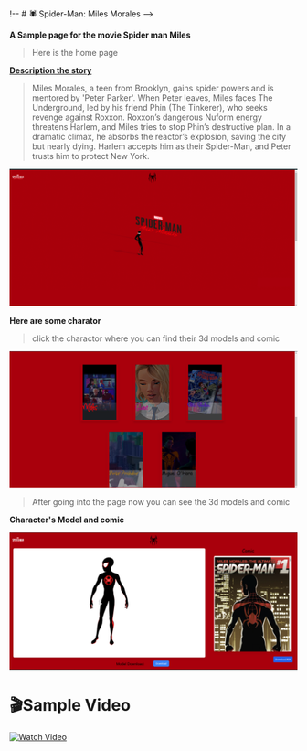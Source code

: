 !-- # 🕷️ Spider-Man: Miles Morales -->

**A Sample page for the movie Spider man Miles**

> Here is the home page

**<ins>Description the story </ins>**

> Miles Morales, a teen from Brooklyn, gains spider powers and is mentored by 'Peter Parker'. When Peter leaves, Miles faces The Underground, led by his friend Phin (The Tinkerer), who seeks revenge against Roxxon. Roxxon’s dangerous Nuform energy threatens Harlem, and Miles tries to stop Phin’s destructive plan. In a dramatic climax, he absorbs the reactor’s explosion, saving the city but nearly dying. Harlem accepts him as their Spider-Man, and Peter trusts him to protect New York.

![Home](https://github.com/kanishk-rezol/Spiderman/blob/main/readme/1.png?raw=true)  

**Here are some charator**

> click the charactor where you  can find their 3d models and comic 

![Charactor](https://github.com/kanishk-rezol/Spiderman/blob/main/readme/2.png?raw=true)

> After going into the page now you can see the 3d models and comic

**Character's Model and comic**

![Model_and_comic](https://github.com/kanishk-rezol/Spiderman/blob/main/readme/3.png?raw=true)

# 🎬Sample Video   

[![Watch Video](https://github.com/kanishk-rezol/Spiderman/blob/main/readme/video-thumbnail.png?raw=true)](https://github.com/kanishk-rezol/Spiderman/blob/main/readme/readme.mp4)